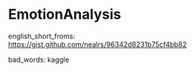 # EmotionAnalysis

english_short_froms: https://gist.github.com/nealrs/96342d8231b75cf4bb82

bad_words: kaggle



